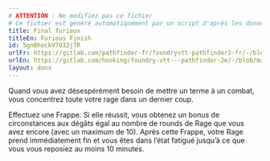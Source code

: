 ```yaml
---
# ATTENTION : Ne modifiez pas ce fichier
# Ce fichier est généré automatiquement par un script d'après les données du module Foundry VTT officiel et de sa traduction
title: Final furieux
titleEn: Furious Finish
id: 5gnBhockV7O32jTR
urlFr: https://gitlab.com/pathfinder-fr/foundryvtt-pathfinder2-fr/-/blob/master/data/feats/5gnBhockV7O32jTR.htm
urlEn: https://gitlab.com/hooking/foundry-vtt---pathfinder-2e/-/blob/master/packs/data/feats.db/furious-finish.json
layout: dons
---
```

Quand vous avez désespérément besoin de mettre un terme à un combat, vous concentrez toute votre rage dans un dernier coup.

Effectuez une Frappe. Si elle réussit, vous obtenez un bonus de circonstances aux dégâts égal au nombre de rounds de Rage que vous avez encore (avec un maximum de 10). Après cette Frappe, votre Rage prend immédiatement fin et vous êtes dans l’état fatigué jusqu’à ce que vous vous reposiez au moins 10 minutes.
